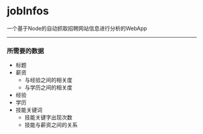 # jobInfos
一个基于Node的自动抓取招聘网站信息进行分析的WebApp

---

### 所需要的数据

* 标题
* 薪资
	* 与经验之间的相关度
	* 与学历之间的相关度
* 经验
* 学历
* 技能关键词
  * 技能关键字出现次数
  * 技能与薪资之间的关系